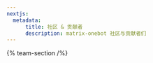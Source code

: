 ```yaml
---
nextjs:
  metadata:
      title: 社区 & 贡献者
      description: matrix-onebot 社区与贡献者们
---
```


{% team-section /%}